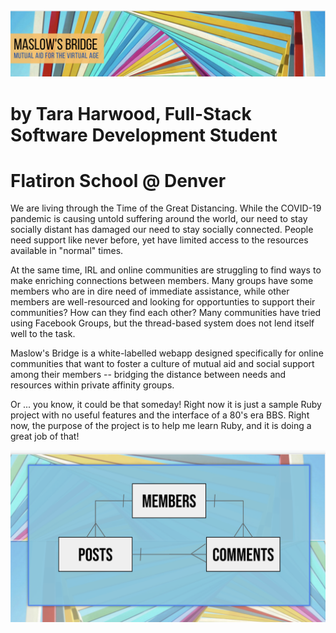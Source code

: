 <img src='./assets/header_graphic.png'>

# by Tara Harwood, Full-Stack Software Development Student
# Flatiron School @ Denver

We are living through the Time of the Great Distancing.  While the COVID-19 pandemic is causing untold suffering around the world, our need to stay socially distant has damaged our need to stay socially connected.  People need support like never before, yet have limited access to the resources available in "normal" times.

At the same time, IRL and online communities are struggling to find ways to make enriching connections between members.  Many groups have some members who are in dire need of immediate assistance, while other members are well-resourced and looking for opportunties to support their communities?  How can they find each other?  Many communities have tried using Facebook Groups, but the thread-based system does not lend itself well to the task.

Maslow's Bridge is a white-labelled webapp designed specifically for online communities that want to foster a culture of mutual aid and social support among their members -- bridging the distance between needs and resources within private affinity groups.

Or ... you know, it could be that someday!  Right now it is just a sample Ruby project with no useful features and the interface of a 80's era BBS. Right now, the purpose of the project is to help me learn Ruby, and it is doing a great job of that!

<img src='./assets/maslow_erd.png'>
